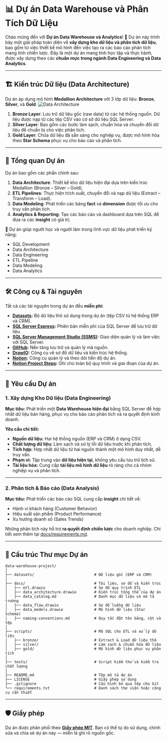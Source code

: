 
# 📊 Dự án Data Warehouse và Phân Tích Dữ Liệu

Chào mừng đến với **Dự án Data Warehouse và Analytics**! 🚀
Dự án này trình bày một giải pháp toàn diện về **xây dựng kho dữ liệu và phân tích dữ liệu**, bao gồm từ việc thiết kế mô hình đến việc tạo ra các báo cáo phân tích mang tính chiến lược.
Đây là một dự án mang tính học tập và thực hành, được xây dựng theo các **chuẩn mực trong ngành Data Engineering và Data Analytics**.

---

## 🏗️ Kiến trúc Dữ liệu (Data Architecture)

Dự án áp dụng mô hình **Medallion Architecture** với 3 lớp dữ liệu: **Bronze**, **Silver**, và **Gold**.
![Data Architecture](docs/data_architecture.png)

1. **Bronze Layer**: Lưu trữ dữ liệu gốc (raw data) từ các hệ thống nguồn. Dữ liệu được nạp từ các tệp CSV vào cơ sở dữ liệu SQL Server.
2. **Silver Layer**: Bao gồm các bước làm sạch, chuẩn hóa và chuyển đổi dữ liệu để chuẩn bị cho việc phân tích.
3. **Gold Layer**: Chứa dữ liệu đã sẵn sàng cho nghiệp vụ, được mô hình hóa theo **Star Schema** phục vụ cho báo cáo và phân tích.

---

## 📖 Tổng quan Dự án

Dự án bao gồm các phần chính sau:

1. **Data Architecture**: Thiết kế kho dữ liệu hiện đại dựa trên kiến trúc Medallion (Bronze – Silver – Gold).
2. **ETL Pipelines**: Thực hiện trích xuất, chuyển đổi và nạp dữ liệu (Extract – Transform – Load).
3. **Data Modeling**: Phát triển các bảng **fact** và **dimension** được tối ưu cho truy vấn phân tích.
4. **Analytics & Reporting**: Tạo các báo cáo và dashboard dựa trên SQL để đưa ra các **insight** có giá trị.

🎯 Dự án giúp người học và người làm trong lĩnh vực dữ liệu phát triển kỹ năng:

* SQL Development
* Data Architecture
* Data Engineering
* ETL Pipeline
* Data Modeling
* Data Analytics

---

## 🛠️ Công cụ & Tài nguyên

Tất cả các tài nguyên trong dự án đều **miễn phí**:

* **[Datasets](datasets/):** Bộ dữ liệu thô sử dụng trong dự án (tệp CSV từ hệ thống ERP và CRM).
* **[SQL Server Express](https://www.microsoft.com/en-us/sql-server/sql-server-downloads):** Phiên bản miễn phí của SQL Server để lưu trữ dữ liệu.
* **[SQL Server Management Studio (SSMS)](https://learn.microsoft.com/en-us/sql/ssms/download-sql-server-management-studio-ssms):** Giao diện quản lý và làm việc với SQL Server.
* **[GitHub](https://github.com/):** Nền tảng lưu trữ và quản lý mã nguồn.
* **[DrawIO](https://www.drawio.com/):** Công cụ vẽ sơ đồ dữ liệu và kiến trúc hệ thống.
* **[Notion](https://www.notion.com/):** Công cụ quản lý và theo dõi tiến độ dự án.
* **[Notion Project Steps](https://thankful-pangolin-2ca.notion.site/SQL-Data-Warehouse-Project-16ed041640ef80489667cfe2f380b269?pvs=4):** Ghi chú toàn bộ quy trình và giai đoạn của dự án.

---

## 🚀 Yêu cầu Dự án

### 1. Xây dựng Kho Dữ liệu (Data Engineering)

**Mục tiêu:**
Phát triển một **Data Warehouse hiện đại** bằng SQL Server để hợp nhất dữ liệu bán hàng, phục vụ cho báo cáo phân tích và ra quyết định kinh doanh.

**Yêu cầu chi tiết:**

* **Nguồn dữ liệu:** Hai hệ thống nguồn (ERP và CRM) ở dạng CSV.
* **Chất lượng dữ liệu:** Làm sạch và xử lý lỗi dữ liệu trước khi phân tích.
* **Tích hợp:** Hợp nhất dữ liệu từ hai nguồn thành một mô hình duy nhất, dễ truy vấn.
* **Phạm vi:** Tập trung vào **dữ liệu hiện tại**, không yêu cầu lưu trữ lịch sử.
* **Tài liệu hóa:** Cung cấp **tài liệu mô hình dữ liệu** rõ ràng cho cả nhóm nghiệp vụ và phân tích.

---

### 2. Phân tích & Báo cáo (Data Analysis)

**Mục tiêu:**
Phát triển các báo cáo SQL cung cấp **insight** chi tiết về:

* Hành vi khách hàng (Customer Behavior)
* Hiệu suất sản phẩm (Product Performance)
* Xu hướng doanh số (Sales Trends)

Những phân tích này hỗ trợ **ra quyết định chiến lược** cho doanh nghiệp.
Chi tiết xem thêm tại [docs/requirements.md](docs/requirements.md).

---

## 📂 Cấu trúc Thư mục Dự án

```
data-warehouse-project/
│
├── datasets/                           # Dữ liệu gốc (ERP và CRM)
│
├── docs/                               # Tài liệu, sơ đồ và kiến trúc
│   ├── etl.drawio                      # Sơ đồ quy trình ETL
│   ├── data_architecture.drawio        # Kiến trúc tổng thể của dự án
│   ├── data_catalog.md                 # Danh mục dữ liệu và mô tả trường
│   ├── data_flow.drawio                # Sơ đồ luồng dữ liệu
│   ├── data_models.drawio              # Mô hình dữ liệu (Star Schema)
│   ├── naming-conventions.md           # Quy tắc đặt tên bảng, cột và tệp
│
├── scripts/                            # Mã SQL cho ETL và xử lý dữ liệu
│   ├── bronze/                         # Extract & Load dữ liệu thô
│   ├── silver/                         # Làm sạch & chuẩn hóa dữ liệu
│   ├── gold/                           # Mô hình dữ liệu phục vụ phân tích
│
├── tests/                              # Script kiểm thử và kiểm tra chất lượng
│
├── README.md                           # Tệp mô tả dự án
├── LICENSE                             # Giấy phép sử dụng
├── .gitignore                          # Cấu hình bỏ qua tệp cho Git
└── requirements.txt                    # Danh sách thư viện hoặc công cụ cần thiết
```

---

## 🛡️ Giấy phép

Dự án được phân phối theo **[Giấy phép MIT](LICENSE)**.
Bạn có thể tự do sử dụng, chỉnh sửa và chia sẻ dự án này — miễn là ghi rõ nguồn gốc.
